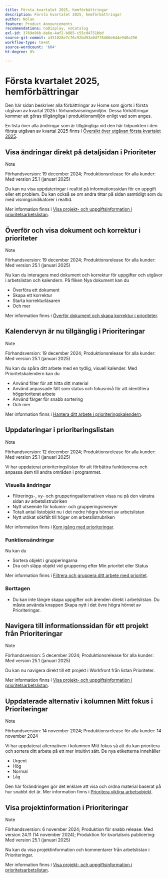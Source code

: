 ```yaml
---
title: Första kvartalet 2025, hemförbättringar
description: Första kvartalet 2025, hemförbättringar
author: Nolan
feature: Product Announcements
recommendations: noDisplay, noCatalog
exl-id: 3769e96b-da6e-4af2-b885-c55cd4751bbd
source-git-commit: a351028e7c76c92bd93a0d7f8460e644e940a256
workflow-type: tm+mt
source-wordcount: '604'
ht-degree: 0%

---
```


# Första kvartalet 2025, hemförbättringar

Den här sidan beskriver alla förbättringar av Home som gjorts i första utgåvan av kvartal 2025 i förhandsvisningsmiljön. Dessa förbättringar kommer att göras tillgängliga i produktionsmiljön enligt vad som anges.

En lista över alla ändringar som är tillgängliga vid den här tidpunkten i den första utgåvan av kvartal 2025 finns i [Översikt över utgåvan första kvartalet 2025](/help/quicksilver/product-announcements/product-releases/25-q1-release-activity/25-q1-release-overview.md).

<!--## Catch up on work in Priorities

>[!NOTE]
>
>Preview release: December 20, 2024; Production release for all customers: With the 25.1 release (January 2025)
>
>_This feature is only available for customers on the Unified Adobe Experience using the AI Assistant._

You can use Catch me up to help reduce the amount of time looking for information on active projects. 

Powered by Workfront's AI Assistant, Catch me up summarizes updates, uploaded documents, and other notable changes about your projects within the following time frames: 24 hours, 3 days, or 7 days.

For more information, see [Catch up on work in Priorities](/help/quicksilver/workfront-basics/priorities/catch-me-up.md).-->

## Visa ändringar direkt på detaljsidan i Prioriteter

>[!NOTE]
>
>Förhandsversion: 19 december 2024; Produktionsrelease för alla kunder: Med version 25.1 (januari 2025)

Du kan nu visa uppdateringar i realtid på informationssidan för en uppgift eller ett problem. Du kan också se om andra tittar på sidan samtidigt som du med visningsindikatorer i realtid.

Mer information finns i [Visa projekt- och uppgiftsinformation i prioritetsarbetslistan](/help/quicksilver/workfront-basics/priorities/view-task-project-details.md).

## Överför och visa dokument och korrektur i prioriteter

>[!NOTE]
>
>Förhandsversion: 19 december 2024; Produktionsrelease för alla kunder: Med version 25.1 (januari 2025)

Nu kan du interagera med dokument och korrektur för uppgifter och utgåvor i arbetslistan och kalendern. På fliken Nya dokument kan du

* Överföra ett dokument
* Skapa ett korrektur
* Starta korrekturläsaren
* Och mer

Mer information finns i [Överför dokument och skapa korrektur i prioriteter](/help/quicksilver/workfront-basics/priorities/documents-and-proofs-priorities.md).

## Kalendervyn är nu tillgänglig i Prioriteringar

>[!NOTE]
>
>Förhandsversion: 19 december 2024; Produktionsrelease för alla kunder: Med version 25.1 (januari 2025)

Nu kan du spåra ditt arbete med en tydlig, visuell kalender. Med Prioritetskalendern kan du

* Använd filter för att hitta ditt material
* Använd anpassade fält som status och fokusnivå för att identifiera högprioriterat arbete
* Använd färger för snabb sortering
* Och mer

Mer information finns i [Hantera ditt arbete i prioriteringskalendern](/help/quicksilver/workfront-basics/priorities/calendar-priorities.md).

## Uppdateringar i prioriteringslistan

>[!NOTE]
>
>Förhandsversion: 12 december 2024; Produktionsrelease för alla kunder: Med version 25.1 (januari 2025)

Vi har uppdaterat prioriteringslistan för att förbättra funktionerna och anpassa dem till andra områden i programmet.

### Visuella ändringar

* Filtrerings-, vy- och grupperingsalternativen visas nu på den vänstra sidan av arbetslistrubriken
* Nytt utseende för kolumn- och grupperingsmenyer
* Totalt antal listobjekt nu i det nedre högra hörnet av arbetslistan
* Nytt utökat sökfält till höger om arbetslistrubriken

Mer information finns i [Kom igång med prioriteringar](/help/quicksilver/workfront-basics/priorities/get-started-with-priorities.md).

### Funktionsändringar

Nu kan du

* Sortera objekt i grupperingarna
* Dra och släpp objekt vid gruppering efter Min prioritet eller Status

Mer information finns i [Filtrera och gruppera ditt arbete med prioritet](/help/quicksilver/workfront-basics/priorities/filter-group-work-priorities.md).

### Borttagen

* Du kan inte längre skapa uppgifter och ärenden direkt i arbetslistan. Du måste använda knappen Skapa nytt i det övre högra hörnet av Prioriteringar.

## Navigera till informationssidan för ett projekt från Prioriteringar

>[!NOTE]
>
>Förhandsversion: 5 december 2024; Produktionsrelease för alla kunder: Med version 25.1 (januari 2025)

Du kan nu navigera direkt till ett projekt i Workfront från listan Prioriteter.

Mer information finns i [Visa projekt- och uppgiftsinformation i prioritetsarbetslistan](/help/quicksilver/workfront-basics/priorities/view-task-project-details.md).

## Uppdaterade alternativ i kolumnen Mitt fokus i Prioriteringar

>[!NOTE]
>
>Förhandsversion: 14 november 2024; Produktionsrelease för alla kunder: 14 november 2024

Vi har uppdaterat alternativen i kolumnen Mitt fokus så att du kan prioritera och sortera ditt arbete på ett mer intuitivt sätt. De nya etiketterna innehåller

* Urgent
* Hög
* Normal
* Låg

Den här förändringen gör det enklare att visa och ordna material baserat på hur snabbt det är. Mer information finns i [Prioritera viktiga arbetsobjekt](/help/quicksilver/workfront-basics/priorities/prioritize-work-items.md).

## Visa projektinformation i Prioriteringar

>[!NOTE]
>
>Förhandsversion: 6 november 2024; Produktion för snabb release: Med version 24.11 (14 november 2024); Produktion för kvartalsvis publicering: Med version 25.1 (januari 2025)

Nu kan du visa projektinformation och kommentarer från arbetslistan i Prioriteringar.

Mer information finns i [Visa projekt- och uppgiftsinformation i prioritetsarbetslistan](/help/quicksilver/workfront-basics/priorities/view-task-project-details.md).

